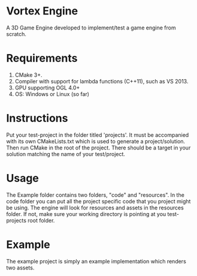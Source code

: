 # Vortex Engine
A 3D Game Engine developed to implement/test a game engine from scratch.

# Requirements
1. CMake 3+.
2. Compiler with support for lambda functions (C++11), such as VS 2013.
3. GPU supporting OGL 4.0+
4. OS: Windows or Linux (so far)
  
# Instructions
Put your test-project in the folder titled 'projects'. It must be accompanied with its own CMakeLists.txt which is used to generate a project/solution. Then run CMake in the root of the project. There should be a target in your solution matching the name of your test/project.
  
# Usage
The Example folder contains two folders, "code" and "resources". 
In the code folder you can put all the project specific code that you project might be using.
The engine will look for resources and assets in the resources folder. If not, make sure your working directory is pointing at you test-projects root folder.

# Example
The example project is simply an example implementation which renders two assets.
